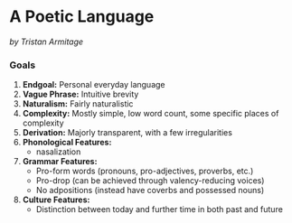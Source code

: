 # A Poetic Language

_by Tristan Armitage_

### Goals

1. **Endgoal:** Personal everyday language
2. **Vague Phrase:** Intuitive brevity
3. **Naturalism:** Fairly naturalistic
4. **Complexity:** Mostly simple, low word count, some specific places of complexity
5. **Derivation:** Majorly transparent, with a few irregularities
6. **Phonological Features:** 
    - nasalization
7. **Grammar Features:**
    - Pro-form words (pronouns, pro-adjectives, proverbs, etc.)
    - Pro-drop (can be achieved through valency-reducing voices)
    - No adpositions (instead have coverbs and possessed nouns)
8. **Culture Features:** 
    - Distinction between today and further time in both past and future

